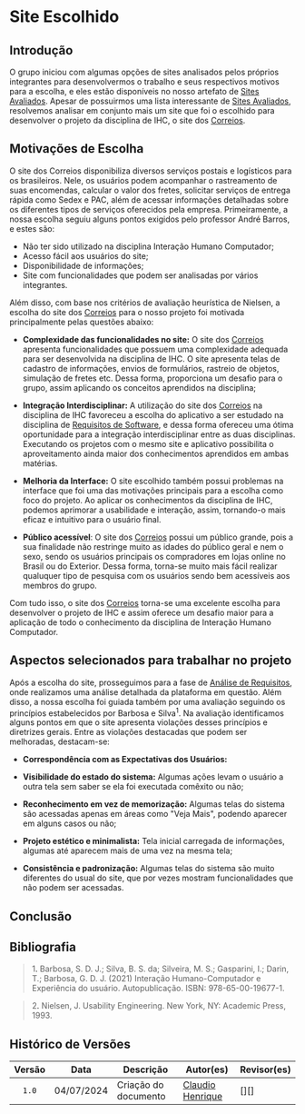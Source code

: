 # Site Escolhido

## Introdução

O grupo iniciou com algumas opções de sites analisados pelos próprios integrantes para desenvolvermos o trabalho e seus respectivos motivos para a escolha, e eles estão disponíveis no nosso artefato de [Sites Avaliados](https://interacao-humano-computador.github.io/2024.1-Correios/planejamento/site_avaliados/). Apesar de possuirmos uma lista interessante de [Sites Avaliados](https://interacao-humano-computador.github.io/2024.1-Correios/planejamento/site_avaliados/), resolvemos analisar em conjunto mais um site que foi o escolhido para desenvolver o projeto da disciplina de IHC, o site dos [Correios](https://www.correios.com.br).

## Motivações de Escolha

O site dos Correios disponibiliza diversos serviços postais e logísticos para os brasileiros. Nele, os usuários podem acompanhar o rastreamento de suas encomendas, calcular o valor dos fretes, solicitar serviços de entrega rápida como Sedex e PAC, além de acessar informações detalhadas sobre os diferentes tipos de serviços oferecidos pela empresa. Primeiramente, a nossa escolha seguiu alguns pontos exigidos pelo professor André Barros, e estes são:

- Não ter sido utilizado na disciplina Interação Humano Computador;
- Acesso fácil aos usuários do site;
- Disponibilidade de informações;
- Site com funcionalidades que podem ser analisadas por vários integrantes.

Além disso, com base nos critérios de avaliação heurística de Nielsen, a escolha do site dos [Correios](https://www.correios.com.br) para o nosso projeto foi motivada principalmente pelas questões abaixo:

- **Complexidade das funcionalidades no site:** O site dos [Correios](https://www.correios.com.br) apresenta funcionalidades que possuem uma complexidade adequada para ser desenvolvida na disciplina de IHC. O site apresenta telas de cadastro de informações, envios de formulários, rastreio de objetos, simulação de fretes etc. Dessa forma, proporciona um desafio para o grupo, assim aplicando os conceitos aprendidos na disciplina;

- **Integração Interdisciplinar:** A utilização do site dos [Correios](https://www.correios.com.br) na disciplina de IHC favoreceu a escolha do aplicativo a ser estudado na disciplina de [Requisitos de Software](https://requisitos-de-software.github.io/2024.1-Correios/), e dessa forma ofereceu uma ótima oportunidade para a integração interdisciplinar entre as duas disciplinas. Executando os projetos com o mesmo site e aplicativo possibilita o aproveitamento ainda maior dos conhecimentos aprendidos em ambas matérias.

- **Melhoria da Interface:** O site escolhido também possui problemas na interface que foi uma das motivações principais para a escolha como foco do projeto. Ao aplicar os conhecimentos da disciplina de IHC, podemos aprimorar a usabilidade e interação, assim, tornando-o mais eficaz e intuitivo para o usuário final.

- **Público acessível**: O site dos [Correios](https://www.correios.com.br) possui um público grande, pois a sua finalidade não restringe muito as idades do público geral e nem o sexo, sendo os usuários principais os compradores em lojas online no Brasil ou do Exterior. Dessa forma, torna-se muito mais fácil realizar qualuquer tipo de pesquisa com os usuários sendo bem acessíveis aos membros do grupo.

Com tudo isso, o site dos [Correios](https://www.correios.com.br) torna-se uma excelente escolha para desenvolver o projeto de IHC e assim oferece um desafio maior para a aplicação de todo o conhecimento da disciplina de Interação Humano Computador.

## Aspectos selecionados para trabalhar no projeto

Após a escolha do site, prosseguimos para a fase de [Análise de Requisitos](https://interacao-humano-computador.github.io/2024.1-Correios/analise_de_requisitos/aspectos-eticos/), onde realizamos uma análise detalhada da plataforma em questão. Além disso, a nossa escolha foi guiada também por uma avaliação seguindo os princípios estabelecidos por Barbosa e Silva<sup><a herf="#ref1">1</a></sup>. Na avaliação identificamos alguns pontos em que o site apresenta violações desses princípios e diretrizes gerais. Entre as violações destacadas que podem ser melhoradas, destacam-se:

- **Correspondência com as Expectativas dos Usuários:** 

- **Visibilidade do estado do sistema:** Algumas ações levam o usuário a outra tela sem saber se ela foi executada comêxito ou não;

- **Reconhecimento em vez de memorização:** Algumas telas do sistema são acessadas apenas em áreas como "Veja Mais", podendo aparecer em alguns casos ou não;

- **Projeto estético e minimalista:** Tela inicial carregada de informações, algumas até aparecem mais de uma vez na mesma tela;

- **Consistência e padronização:** Algumas telas do sistema são muito diferentes do usual do site, que por vezes mostram funcionalidades que não podem ser acessadas.


## Conclusão


## Bibliografia

> 1<a id="ref1">.</a> Barbosa, S. D. J.; Silva, B. S. da; Silveira, M. S.; Gasparini, I.; Darin, T.; Barbosa, G. D. J. (2021) Interação Humano-Computador e Experiência do usuário. Autopublicação. ISBN: 978-65-00-19677-1.

> 2<a id="ref2">.</a> Nielsen, J. Usability Engineering. New York, NY: Academic Press, 1993.

## Histórico de Versões

| Versão | Data | Descrição | Autor(es) | Revisor(es) |
| :----: | :--: | --------- | ----------- | ------ |
| `1.0`  | 04/07/2024 | Criação do documento | [Claudio Henrique][ClaudioGH] | [][] |


[ClaudioGH]: https://github.com/claudiohsc
[EliasGH]: https://github.com/EliasOliver21
[GabrielBGH]: https://github.com/Bertolazi
[GabrielFGH]: https://github.com/MMcLovin
[PabloGH]: https://github.com/pabloheika
[RicardoGH]: https://www.github.com/avmricardo
